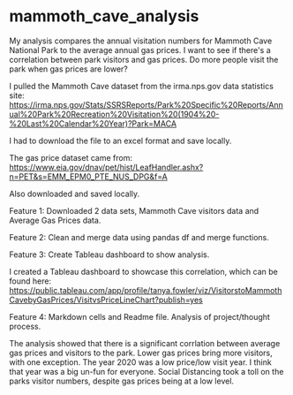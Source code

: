 # mammoth_cave_analysis

My analysis compares the annual visitation numbers for Mammoth Cave National Park to the average annual gas prices. I want to see if there's a correlation between park visitors and gas prices. Do more people visit the park when gas prices are lower?

I pulled the Mammoth Cave dataset from the irma.nps.gov data statistics site: https://irma.nps.gov/Stats/SSRSReports/Park%20Specific%20Reports/Annual%20Park%20Recreation%20Visitation%20(1904%20-%20Last%20Calendar%20Year)?Park=MACA

I had to download the file to an excel format and save locally. 

The gas price dataset came from: https://www.eia.gov/dnav/pet/hist/LeafHandler.ashx?n=PET&s=EMM_EPM0_PTE_NUS_DPG&f=A

Also downloaded and saved locally. 

Feature 1: Downloaded 2 data sets, Mammoth Cave visitors data and Average Gas Prices data. 

Feature 2: Clean and merge data using pandas df and merge functions. 

Feature 3: Create Tableau dashboard to show analysis.

I created a Tableau dashboard to showcase this correlation, which can be found here: https://public.tableau.com/app/profile/tanya.fowler/viz/VisitorstoMammothCavebyGasPrices/VisitvsPriceLineChart?publish=yes


Feature 4: Markdown cells and Readme file. Analysis of project/thought process. 

The analysis showed that there is a significant corrlation between average gas prices and visitors to the park. Lower gas prices bring more visitors, with one exception. The year 2020 was a low price/low visit year. I think that year was a big un-fun for everyone. Social Distancing took a toll on the parks visitor numbers, despite gas prices being at a low level. 


